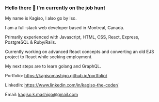 ### Hello there 👋 I'm currently on the job hunt

My name is Kagiso, I also go by Iso. 

I am a full-stack web developer based in Montreal, Canada.

Primarily experienced with Javascript, HTML, CSS, React, Express, PostgreSQL & Ruby/Rails. 

Currently working on advanced React concepts and converting an old EJS project to React while seeking employment.

My next steps are to learn golang and GraphQL.

Portfolio: https://kagisomashigo.github.io/portfolio/

LinkedIn: https://www.linkedin.com/in/kagiso-the-coder/

Email: kagiso.k.mashigo@gmail.com
